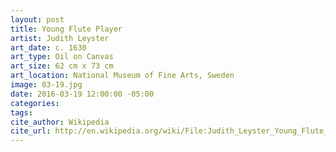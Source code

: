 ```yaml
---
layout: post
title: Young Flute Player
artist: Judith Leyster
art_date: c. 1630
art_type: Oil on Canvas
art_size: 62 cm x 73 cm
art_location: National Museum of Fine Arts, Sweden
image: 03-19.jpg
date: 2016-03-19 12:00:00 -05:00
categories:
tags:
cite_author: Wikipedia
cite_url: http://en.wikipedia.org/wiki/File:Judith_Leyster_Young_Flute_Player.jpg
---
```

